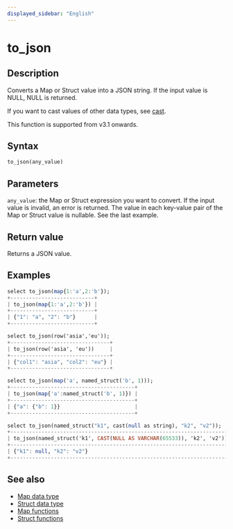 ```yaml
---
displayed_sidebar: "English"
---
```


# to_json

## Description

Converts a Map or Struct value into a JSON string. If the input value is NULL, NULL is returned.

If you want to cast values of other data types, see [cast](./cast.md).

This function is supported from v3.1 onwards.

## Syntax

```Haskell
to_json(any_value)
```

## Parameters

`any_value`: the Map or Struct expression you want to convert. If the input value is invalid, an error is returned. The value in each key-value pair of the Map or Struct value is nullable. See the last example.

## Return value

Returns a JSON value.

## Examples

```Haskell
select to_json(map{1:'a',2:'b'});
+---------------------------+
| to_json(map{1:'a',2:'b'}) |
+---------------------------+
| {"1": "a", "2": "b"}      |
+---------------------------+

select to_json(row('asia','eu'));
+--------------------------------+
| to_json(row('asia', 'eu'))     |
+--------------------------------+
| {"col1": "asia", "col2": "eu"} |
+--------------------------------+

select to_json(map('a', named_struct('b', 1)));
+----------------------------------------+
| to_json(map{'a':named_struct('b', 1)}) |
+----------------------------------------+
| {"a": {"b": 1}}                        |
+----------------------------------------+

select to_json(named_struct("k1", cast(null as string), "k2", "v2"));
+-----------------------------------------------------------------------+
| to_json(named_struct('k1', CAST(NULL AS VARCHAR(65533)), 'k2', 'v2')) |
+-----------------------------------------------------------------------+
| {"k1": null, "k2": "v2"}                                              |
+-----------------------------------------------------------------------+
```

## See also

- [Map data type](../../../data-types/semi_structured/Map.md)
- [Struct data type](../../../data-types/semi_structured/STRUCT.md)
- [Map functions](../../function-list.md#map-functions)
- [Struct functions](../../function-list.md#struct-functions)
